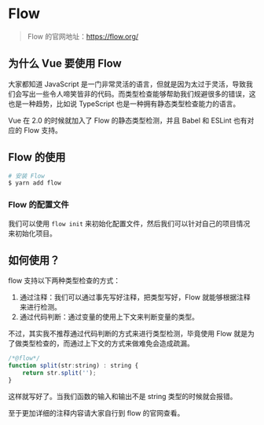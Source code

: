 # Flow

> Flow 的官网地址：https://flow.org/

## 为什么 Vue 要使用 Flow

大家都知道 JavaScript 是一门非常灵活的语言，但就是因为太过于灵活，导致我们会写出一些令人啼笑皆非的代码。而类型检查能够帮助我们规避很多的错误，这也是一种趋势，比如说 TypeScript 也是一种拥有静态类型检查能力的语言。

Vue 在 2.0 的时候就加入了 Flow 的静态类型检测，并且 Babel 和 ESLint 也有对应的 Flow 支持。

## Flow 的使用

```bash
# 安装 Flow
$ yarn add flow
```

### Flow 的配置文件

我们可以使用 `flow init` 来初始化配置文件，然后我们可以针对自己的项目情况来初始化项目。

## 如何使用？

flow 支持以下两种类型检查的方式：

1. 通过注释：我们可以通过事先写好注释，把类型写好，Flow 就能够根据注释来进行检测。
2. 通过代码判断：通过变量的使用上下文来判断变量的类型。

不过，其实我不推荐通过代码判断的方式来进行类型检测，毕竟使用 Flow 就是为了做类型检查的，而通过上下文的方式来做难免会造成疏漏。

```js
/*@flow*/
function split(str:string) : string {
    return str.split('');
}
```

这样就写好了。当我们函数的输入和输出不是 string 类型的时候就会报错。

至于更加详细的注释内容请大家自行到 flow 的官网查看。

